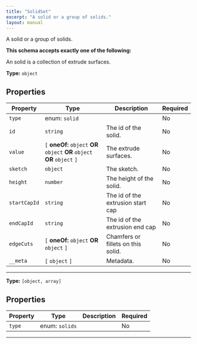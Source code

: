 ```yaml
---
title: "SolidSet"
excerpt: "A solid or a group of solids."
layout: manual
---
```


A solid or a group of solids.




**This schema accepts exactly one of the following:**

An solid is a collection of extrude surfaces.


**Type:** `object`




## Properties

| Property | Type | Description | Required |
|----------|------|-------------|----------|
| `type` |enum: `solid`|  | No |
| `id` |`string`| The id of the solid. | No |
| `value` |`[` **oneOf:** `object` **OR** `object` **OR** `object` **OR** `object` `]`| The extrude surfaces. | No |
| `sketch` |`object`| The sketch. | No |
| `height` |`number`| The height of the solid. | No |
| `startCapId` |`string`| The id of the extrusion start cap | No |
| `endCapId` |`string`| The id of the extrusion end cap | No |
| `edgeCuts` |`[` **oneOf:** `object` **OR** `object` `]`| Chamfers or fillets on this solid. | No |
| `__meta` |`[` `object` `]`| Metadata. | No |


----


**Type:** `[object, array]`




## Properties

| Property | Type | Description | Required |
|----------|------|-------------|----------|
| `type` |enum: `solids`|  | No |


----




